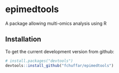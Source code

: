 # epimedtools

A package allowing multi-omics analysis using R

## Installation

To get the current development version from github:

```R
# install.packages("devtools")
devtools::install_github("fchuffar/epimedtools")
```
